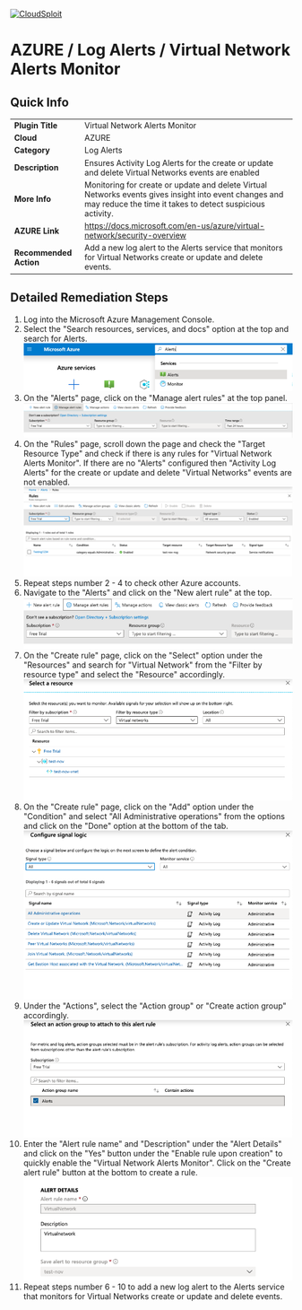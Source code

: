 [![CloudSploit](https://cloudsploit.com/img/logo-new-big-text-100.png "CloudSploit")](https://cloudsploit.com)

# AZURE / Log Alerts / Virtual Network Alerts Monitor

## Quick Info

| | |
|-|-|
| **Plugin Title** | Virtual Network Alerts Monitor |
| **Cloud** | AZURE |
| **Category** | Log Alerts |
| **Description** | Ensures Activity Log Alerts for the create or update and delete Virtual Networks events are enabled |
| **More Info** | Monitoring for create or update and delete Virtual Networks events gives insight into event changes and may reduce the time it takes to detect suspicious activity. |
| **AZURE Link** | https://docs.microsoft.com/en-us/azure/virtual-network/security-overview |
| **Recommended Action** | Add a new log alert to the Alerts service that monitors for Virtual Networks create or update and delete events. |

## Detailed Remediation Steps
1. Log into the Microsoft Azure Management Console.
2. Select the "Search resources, services, and docs" option at the top and search for Alerts. </br> <img src="/resources/azure/logalerts/virtual-network-alerts-monitor/step2.png"/>
3. On the "Alerts" page, click on the "Manage alert rules" at the top panel.</br> <img src="/resources/azure/logalerts/virtual-network-alerts-monitor/step3.png"/>
4. On the "Rules" page, scroll down the page and check the "Target Resource Type" and check if there is any rules for "Virtual Network Alerts Monitor". If there are no "Alerts" configured then "Activity Log Alerts" for the create or update and delete "Virtual Networks" events are not enabled.</br> <img src="/resources/azure/logalerts/virtual-network-alerts-monitor/step4.png"/>
5. Repeat steps number 2 - 4 to check other Azure accounts.</br>
6. Navigate to the "Alerts" and click on the "New alert rule" at the top.</br> <img src="/resources/azure/logalerts/virtual-network-alerts-monitor/step6.png"/>
7. On the "Create rule" page, click on the "Select" option under the "Resources" and search for "Virtual Network" from the "Filter by resource type" and select the "Resource" accordingly.</br> <img src="/resources/azure/logalerts/virtual-network-alerts-monitor/step7.png"/>
8. On the "Create rule" page, click on the "Add" option under the "Condition" and select "All Administrative operations" from the options and click on the "Done" option at the bottom of the tab.</br> <img src="/resources/azure/logalerts/virtual-network-alerts-monitor/step8.png"/>
9. Under the "Actions", select the "Action group" or "Create action group" accordingly.</br> <img src="/resources/azure/logalerts/virtual-network-alerts-monitor/step9.png"/>
10. Enter the "Alert rule name" and "Description" under the "Alert Details" and click on the "Yes" button under the "Enable rule upon creation" to quickly enable the "Virtual Network Alerts Monitor". Click on the "Create alert rule" button at the bottom to create a rule.</br> <img src="/resources/azure/logalerts/virtual-network-alerts-monitor/step10.png"/>
11. Repeat steps number 6 - 10 to add a new log alert to the Alerts service that monitors for Virtual Networks create or update and delete events.</br>
